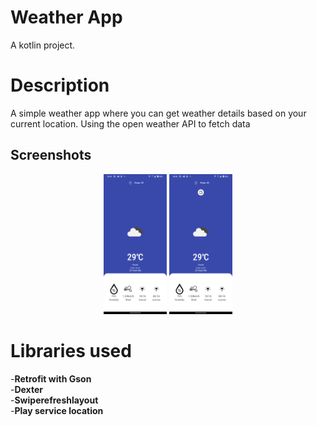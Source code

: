 # **Weather App** <br />
A kotlin project. <br />

# **Description** <br />
A simple weather app where you can get weather details based on your current location. Using the open weather API to fetch data <br />


## Screenshots
<p align="center">
<a href="" target="_blank" alt=""><img src="https://github.com/Nnamdi600000/TheWeather/blob/master/app/src/main/res/drawable-mdpi/Screenshot_20221012-184316.png" width="20%"/></a>
<a href="" target="_blank" alt=""><img src="https://github.com/Nnamdi600000/TheWeather/blob/master/app/src/main/res/drawable-mdpi/Screenshot_20221012-184332.png" width="20%"/></a>
</p>

# **Libraries used** <br />
-**Retrofit with Gson** <br />
-**Dexter** <br />
-**Swiperefreshlayout** <br />
-**Play service location**
